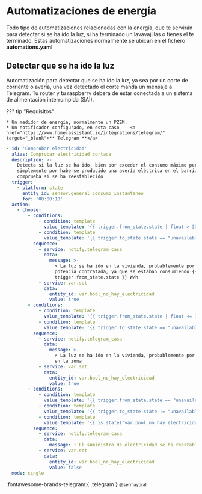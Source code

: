 # Automatizaciones de energía

Todo tipo de automatizaciones relacionadas con la energía, que te servirán para detectar si se ha ido la luz, si ha terminado un lavavajillas o tienes el te terminado. Estas automatizaciones normalmente se ubican en el fichero **automations.yaml**

## Detectar que se ha ido la luz

Automatización para detectar que se ha ido la luz, ya sea por un corte de corriente o avería, una vez detectado el corte manda un mensaje a Telegram. Tu router y tu raspberry deberá de estar conectada a un sistema de alimentación interrumpida (SAI).

??? tip "Requisitos"

    * Un medidor de energía, normalmente un PZEM.
    * Un notificador configurado, en esta caso    <a href="https://www.home-assistant.io/integrations/telegram/" target="_blank">** Telegram **</a>
   

```yaml
- id: 'Comprobar electricidad'
  alias: Comprobar electricidad cortada
  description: >-
    Detecta si la luz se ha ido, bien por exceder el consumo máximo permitido, o
    simplemente por haberse producido una avería eléctrica en el barrio. También
    comprueba si se ha reestablecido
  trigger:
    - platform: state
      entity_id: sensor.general_consumo_instantaneo
      for: '00:00:10'
  action:
    - choose:
        - conditions:
            - condition: template
              value_template: '{{ trigger.from_state.state | float > 3300 }}'
            - condition: template
              value_template: '{{ trigger.to_state.state == "unavailable" }}'
          sequence:
            - service: notify.telegram_casa
              data:
                message: >-
                  ⚡️ La luz se ha ido en la vivienda, probablemente por exceso de
                  potencia contratada, ya que se estaban consumiendo {{
                  trigger.from_state.state }} W/h
            - service: var.set
              data:
                entity_id: var.bool_no_hay_electricidad
                value: true
        - conditions:
            - condition: template
              value_template: '{{ trigger.from_state.state | float <= 3300 }}'
            - condition: template
              value_template: '{{ trigger.to_state.state == "unavailable" }}'
          sequence:
            - service: notify.telegram_casa
              data:
                message: >-
                  ⚡️ La luz se ha ido en la vivienda, probablemente por una avería
                  en la zona
            - service: var.set
              data:
                entity_id: var.bool_no_hay_electricidad
                value: true
        - conditions:
            - condition: template
              value_template: '{{ trigger.from_state.state == "unavailable" }}'
            - condition: template
              value_template: '{{ trigger.to_state.state != "unavailable" }}'
            - condition: template
              value_template: '{{ is_state("var.bool_no_hay_electricidad", "True") }}'
          sequence:
            - service: notify.telegram_casa
              data:
                message: ⚡️ El suministro de electricidad se ha reestablecido
            - service: var.set
              data:
                entity_id: var.bool_no_hay_electricidad
                value: false
  mode: single
```
:fontawesome-brands-telegram:{ .telegram } <small> @sermayoral</small> 

